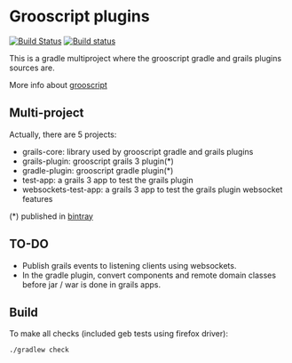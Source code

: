 Grooscript plugins
===

[![Build Status](https://snap-ci.com/chiquitinxx/grooscript-plugins/branch/master/build_image)](https://snap-ci.com/chiquitinxx/grooscript-plugins/branch/master)
[![Build status](https://ci.appveyor.com/api/projects/status/rdu67y0p9fac50pu/branch/master?svg=true)](https://ci.appveyor.com/project/chiquitinxx/grooscript-plugins/branch/master)

This is a gradle multiproject where the grooscript gradle and grails plugins sources are.

More info about [grooscript](http://grooscript.org/)

Multi-project
---

Actually, there are 5 projects:

- grails-core: library used by grooscript gradle and grails plugins
- grails-plugin: grooscript grails 3 plugin(*)
- gradle-plugin: grooscript gradle plugin(*)
- test-app: a grails 3 app to test the grails plugin
- websockets-test-app: a grails 3 app to test the grails plugin websocket features

(*) published in [bintray](https://bintray.com/chiquitinxx/grooscript)

TO-DO
---

- Publish grails events to listening clients using websockets.
- In the gradle plugin, convert components and remote domain classes before jar / war is done in grails apps.

Build
---

To make all checks (included geb tests using firefox driver):

    ./gradlew check
